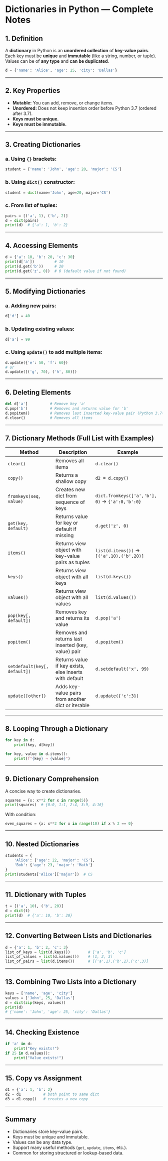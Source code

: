 # Dictionaries in Python — Complete Notes

## 1. Definition
A **dictionary** in Python is an **unordered collection** of **key-value pairs**.  
Each key must be **unique** and **immutable** (like a string, number, or tuple).  
Values can be of **any type** and **can be duplicated**.

```python
d = {'name': 'Alice', 'age': 25, 'city': 'Dallas'}
```

---

## 2. Key Properties
- **Mutable:** You can add, remove, or change items.  
- **Unordered:** Does not keep insertion order before Python 3.7 (ordered after 3.7).  
- **Keys must be unique.**  
- **Keys must be immutable.**

---

## 3. Creating Dictionaries

### a. Using `{}` brackets:
```python
student = {'name': 'John', 'age': 20, 'major': 'CS'}
```

### b. Using `dict()` constructor:
```python
student = dict(name='John', age=20, major='CS')
```

### c. From list of tuples:
```python
pairs = [('a', 1), ('b', 2)]
d = dict(pairs)
print(d)  # {'a': 1, 'b': 2}
```

---

## 4. Accessing Elements

```python
d = {'a': 10, 'b': 20, 'c': 30}
print(d['a'])         # 10
print(d.get('b'))     # 20
print(d.get('z', 0))  # 0 (default value if not found)
```

---

## 5. Modifying Dictionaries

### a. Adding new pairs:
```python
d['d'] = 40
```

### b. Updating existing values:
```python
d['a'] = 99
```

### c. Using `update()` to add multiple items:
```python
d.update({'e': 50, 'f': 60})
# or
d.update([('g', 70), ('h', 80)])
```

---

## 6. Deleting Elements

```python
del d['a']          # Remove key 'a'
d.pop('b')          # Removes and returns value for 'b'
d.popitem()         # Removes last inserted key-value pair (Python 3.7+)
d.clear()           # Removes all items
```

---

## 7. Dictionary Methods (Full List with Examples)

| Method | Description | Example |
|---------|--------------|----------|
| `clear()` | Removes all items | `d.clear()` |
| `copy()` | Returns a shallow copy | `d2 = d.copy()` |
| `fromkeys(seq, value)` | Creates new dict from sequence of keys | `dict.fromkeys(['a','b'], 0)` → `{'a':0,'b':0}` |
| `get(key, default)` | Returns value for key or default if missing | `d.get('z', 0)` |
| `items()` | Returns view object with key-value pairs as tuples | `list(d.items())` → `[('a',10),('b',20)]` |
| `keys()` | Returns view object with all keys | `list(d.keys())` |
| `values()` | Returns view object with all values | `list(d.values())` |
| `pop(key[, default])` | Removes key and returns its value | `d.pop('a')` |
| `popitem()` | Removes and returns last inserted (key, value) pair | `d.popitem()` |
| `setdefault(key[, default])` | Returns value if key exists, else inserts with default | `d.setdefault('x', 99)` |
| `update([other])` | Adds key-value pairs from another dict or iterable | `d.update({'c':3})` |

---

## 8. Looping Through a Dictionary

```python
for key in d:
    print(key, d[key])

for key, value in d.items():
    print(f"{key} → {value}")
```

---

## 9. Dictionary Comprehension

A concise way to create dictionaries.

```python
squares = {x: x**2 for x in range(5)}
print(squares)  # {0:0, 1:1, 2:4, 3:9, 4:16}
```

With condition:
```python
even_squares = {x: x**2 for x in range(10) if x % 2 == 0}
```

---

## 10. Nested Dictionaries

```python
students = {
    'Alice': {'age': 22, 'major': 'CS'},
    'Bob': {'age': 23, 'major': 'Math'}
}
print(students['Alice']['major'])  # CS
```

---

## 11. Dictionary with Tuples

```python
t = [('a', 10), ('b', 20)]
d = dict(t)
print(d)  # {'a': 10, 'b': 20}
```

---

## 12. Converting Between Lists and Dictionaries

```python
d = {'a': 1, 'b': 2, 'c': 3}
list_of_keys = list(d.keys())        # ['a', 'b', 'c']
list_of_values = list(d.values())    # [1, 2, 3]
list_of_pairs = list(d.items())      # [('a',1),('b',2),('c',3)]
```

---

## 13. Combining Two Lists into a Dictionary

```python
keys = ['name', 'age', 'city']
values = ['John', 25, 'Dallas']
d = dict(zip(keys, values))
print(d)
# {'name': 'John', 'age': 25, 'city': 'Dallas'}
```

---

## 14. Checking Existence

```python
if 'a' in d:
    print("Key exists!")
if 25 in d.values():
    print("Value exists!")
```

---

## 15. Copy vs Assignment

```python
d1 = {'a': 1, 'b': 2}
d2 = d1          # both point to same dict
d3 = d1.copy()   # creates a new copy
```

---

## Summary
- Dictionaries store key–value pairs.
- Keys must be unique and immutable.
- Values can be any data type.
- Support many useful methods (`get`, `update`, `items`, etc.).
- Common for storing structured or lookup-based data.
